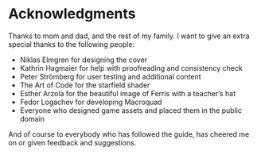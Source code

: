 # Acknowledgments

Thanks to mom and dad, and the rest of my family. I want to give an extra special thanks to the following people:

* Niklas Elmgren for designing the cover
* Kathrin Hagmaier for help with proofreading and consistency check
* Peter Strömberg for user testing and additional content
* The Art of Code for the starfield shader
* Esther Arzola for the beautiful image of Ferris with a teacher’s hat
* Fedor Logachev for developing Macroquad
* Everyone who designed game assets and placed them in the public domain

And of course to everybody who has followed the guide, has cheered me on or given feedback and suggestions. 
